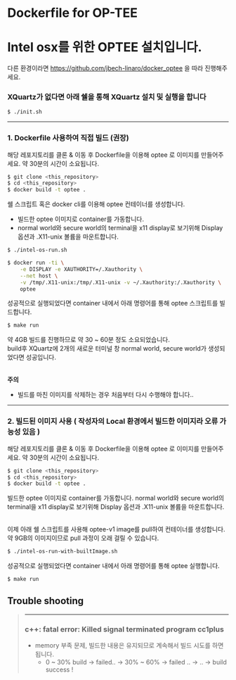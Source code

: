 Dockerfile for OP-TEE
=====================

# Intel osx를 위한 OPTEE 설치입니다.
다른 환경이라면 https://github.com/jbech-linaro/docker_optee 을 따라 진행해주세요.
### XQuartz가 없다면 아래 쉘을 통해 XQuartz 설치 및 실행을 합니다
```bash
$ ./init.sh
```
------
### 1. Dockerfile 사용하여 직접 빌드 (권장)

해당 레포지토리를 클론 & 이동 후 Dockerfile을 이용해 optee 로 이미지를 만들어주세요.
약 30분의 시간이 소요됩니다.

```bash
$ git clone <this_repository>
$ cd <this_repository>
$ docker build -t optee .
```
쉘 스크립트 혹은 docker cli를 이용해 optee 컨테이너를 생성합니다.
 - 빌드한 optee 이미지로 container를 가동합니다.
 - normal world와 secure world의 terminal을 x11 display로 보기위해 Display 옵션과 .X11-unix 볼륨을 마운트합니다.
```bash
$ ./intel-os-run.sh
```
```bash
$ docker run -ti \
	-e DISPLAY -e XAUTHORITY=/.Xauthority \
	--net host \
	-v /tmp/.X11-unix:/tmp/.X11-unix -v ~/.Xauthority:/.Xauthority \
	optee
```
성공적으로 실행되었다면 container 내에서 아래 명령어를 통해 optee 스크립트를 빌드합니다.
```bash
$ make run
```
약 4GB 빌드를 진행하므로 약 30 ~ 60분 정도 소요되었습니다.
<br>build후 XQuartz에 2개의 새로운 터미널 창 normal world, secure world가 생성되었다면 성공입니다.<br><br>

**주의**
- 빌드를 마친 이미지를 삭제하는 경우 처음부터 다시 수행해야 합니다..
------
### 2. 빌드된 이미지 사용 ( 작성자의 Local 환경에서 빌드한 이미지라 오류 가능성 있음 )
해당 레포지토리를 클론 & 이동 후 Dockerfile을 이용해 optee 로 이미지를 만들어주세요.
약 30분의 시간이 소요됩니다.

```bash
$ git clone <this_repository>
$ cd <this_repository>
$ docker build -t optee .
```
빌드한 optee 이미지로 container를 가동합니다.
normal world와 secure world의 terminal을 x11 display로 보기위해 Display 옵션과 .X11-unix 볼륨을 마운트합니다. <br><br>

이제 아래 쉘 스크립트를 사용해 optee-v1 image를 pull하여 컨테이너를 생성합니다.<br>
약 9GB의 이미지이므로 pull 과정이 오래 걸릴 수 있습니다.
```bash
$ ./intel-os-run-with-builtImage.sh
```
성공적으로 실행되었다면 container 내에서 아래 명령어를 통해 optee 실행합니다.

```bash
$ make run
```


## Trouble shooting
> ---
> ### c++: fatal error: Killed signal terminated program cc1plus
> - memory 부족 문제, 빌드한 내용은 유지되므로 계속해서 빌드 시도를 하면 됩니다.
>   - 0 ~ 30% build -> failed.. -> 30% ~ 60% -> failed .. -> .. -> build success !
